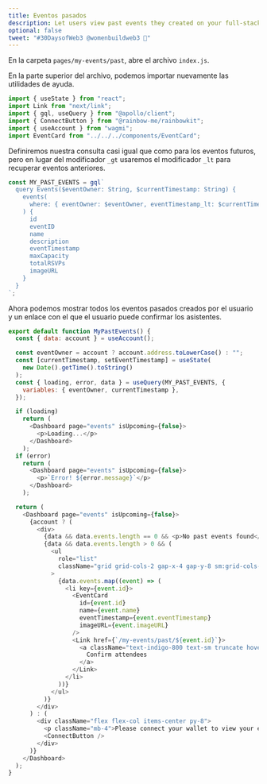 ```yaml
---
title: Eventos pasados
description: Let users view past events they created on your full-stack decentralized event platform.
optional: false
tweet: "#30DaysofWeb3 @womenbuildweb3 🎫"
---
```



En la carpeta `pages/my-events/past`, abre el archivo `index.js`.

En la parte superior del archivo, podemos importar nuevamente las utilidades de ayuda.

```javascript
import { useState } from "react";
import Link from "next/link";
import { gql, useQuery } from "@apollo/client";
import { ConnectButton } from "@rainbow-me/rainbowkit";
import { useAccount } from "wagmi";
import EventCard from "../../../components/EventCard";
```

Definiremos nuestra consulta casi igual que como para los eventos futuros, pero en lugar del modificador `_gt` usaremos el modificador `_lt` para recuperar eventos anteriores.

```javascript
const MY_PAST_EVENTS = gql`
  query Events($eventOwner: String, $currentTimestamp: String) {
    events(
      where: { eventOwner: $eventOwner, eventTimestamp_lt: $currentTimestamp }
    ) {
      id
      eventID
      name
      description
      eventTimestamp
      maxCapacity
      totalRSVPs
      imageURL
    }
  }
`;
```

Ahora podemos mostrar todos los eventos pasados ​​creados por el usuario y un enlace con el que el usuario puede confirmar los asistentes.

```javascript
export default function MyPastEvents() {
  const { data: account } = useAccount();

  const eventOwner = account ? account.address.toLowerCase() : "";
  const [currentTimestamp, setEventTimestamp] = useState(
    new Date().getTime().toString()
  );
  const { loading, error, data } = useQuery(MY_PAST_EVENTS, {
    variables: { eventOwner, currentTimestamp },
  });

  if (loading)
    return (
      <Dashboard page="events" isUpcoming={false}>
        <p>Loading...</p>
      </Dashboard>
    );
  if (error)
    return (
      <Dashboard page="events" isUpcoming={false}>
        <p>`Error! ${error.message}`</p>
      </Dashboard>
    );

  return (
    <Dashboard page="events" isUpcoming={false}>
      {account ? (
        <div>
          {data && data.events.length == 0 && <p>No past events found</p>}
          {data && data.events.length > 0 && (
            <ul
              role="list"
              className="grid grid-cols-2 gap-x-4 gap-y-8 sm:grid-cols-3 sm:gap-x-6 lg:grid-cols-4 xl:gap-x-8"
            >
              {data.events.map((event) => (
                <li key={event.id}>
                  <EventCard
                    id={event.id}
                    name={event.name}
                    eventTimestamp={event.eventTimestamp}
                    imageURL={event.imageURL}
                  />
                  <Link href={`/my-events/past/${event.id}`}>
                    <a className="text-indigo-800 text-sm truncate hover:underline">
                      Confirm attendees
                    </a>
                  </Link>
                </li>
              ))}
            </ul>
          )}
        </div>
      ) : (
        <div className="flex flex-col items-center py-8">
          <p className="mb-4">Please connect your wallet to view your events</p>
          <ConnectButton />
        </div>
      )}
    </Dashboard>
  );
}
```